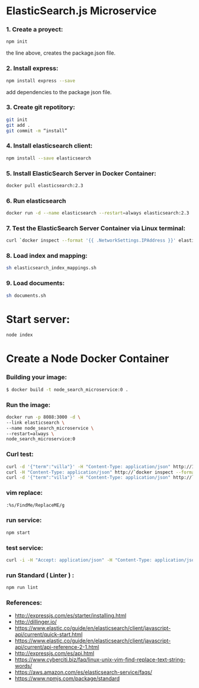 # ElasticSearch.js Microservice

### 1. Create a proyect:

```sh
npm init
```

the line above, creates the package.json file.

### 2. Install express:

```sh
npm install express --save
```

add dependencies to the package json file.

### 3. Create git repotitory:

```sh
git init
git add .
git commit -m “install”
```

### 4. Install elasticsearch client:

```sh
npm install --save elasticsearch
```

### 5. Install ElasticSearch Server in Docker Container:

```sh
docker pull elasticsearch:2.3
```

### 6. Run elasticsearch

```sh
docker run -d --name elasticsearch --restart=always elasticsearch:2.3
```

### 7. Test the ElasticSearch Server Container via Linux terminal:

```sh
curl `docker inspect --format '{{ .NetworkSettings.IPAddress }}' elasticsearch`':9200'
```

### 8. Load index and mapping:

```sh
sh elasticsearch_index_mappings.sh
```

### 9. Load documents:

```sh
sh documents.sh
```

# Start server:

```sh
node index
```

# Create a Node Docker Container


### Building your image:
```sh
$ docker build -t node_search_microservice:0 .
```

### Run the image:
```sh
docker run -p 8088:3000 -d \
--link elasticsearch \
--name node_search_microservice \
--restart=always \
node_search_microservice:0
```

### Curl test:
```sh
curl -d '{"term":"villa"}' -H "Content-Type: application/json" http://127.0.0.1:3000/search
curl -H "Content-Type: application/json" http://`docker inspect --format '{{ .NetworkSettings.IPAddress }}' node_search_microservice`:8088/ping
curl -d '{"term":"villa"}' -H "Content-Type: application/json" http://`docker inspect --format '{{ .NetworkSettings.IPAddress }}' node_search_microservice`:8088/search
```

### vim replace:
```sh
:%s/FindMe/ReplaceME/g
```

### run service:
```sh
npm start
```

### test service:
```sh
curl -i -H "Accept: application/json" -H "Content-Type: application/json" http://`docker inspect --format '{{ .NetworkSettings.IPAddress }}' elasticsearch`:3000/ping
```

### run Standard ( Linter ) :
```sh
npm run lint
```

### References:
* http://expressjs.com/es/starter/installing.html
* http://dillinger.io/
* https://www.elastic.co/guide/en/elasticsearch/client/javascript-api/current/quick-start.html
* https://www.elastic.co/guide/en/elasticsearch/client/javascript-api/current/api-reference-2-1.html
* http://expressjs.com/es/api.html
* https://www.cyberciti.biz/faq/linux-unix-vim-find-replace-text-string-words/
* https://aws.amazon.com/es/elasticsearch-service/faqs/
* https://www.npmjs.com/package/standard
